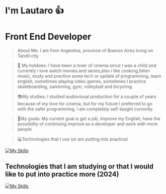 
# I'm Lautaro 👍

# Front End Developer


> About Me: I am from Argentina, province of Buenos Aires living on Tandil city

>🤙 My hobbies: I have been a lover of cinema since I was a child and currently i love watch movies and series,also i like cooking,listen music, study and practice some tech or update of programming, learn english, sometimes playing video games, sometimes I practice skateboarding, swimming, gym, volleyball and bicycling.
>
> 📚My studies: I studied audiovisual production for a couple of years because of my love for cinema, but for my future I preferred to go with the safer programming, I am completely self-taught currently.

> 🙌My goals: My current goal is get a job, improve my English, have the possibility of continuing improve as a developer and work with more people

> 💻Technologies that I use (or am putting into practice)

[![My Skills](https://skillicons.dev/icons?i=html,css,js,tailwind,typescript,react,astro,next,figma,vite,java,spring,mysql,redux,npm,yarn,notion,powershell,bash,scss,vscode,git,netlify,linkedin,firebase,discord,codepen)](https://skillicons.dev)

## Technologies that I am studying or that I would like to put into practice more (2024)
[![My Skills](https://skillicons.dev/icons?i=graphql)](https://skillicons.dev)






